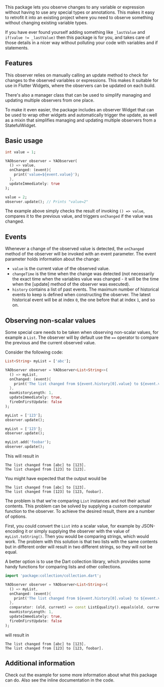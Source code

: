 This package lets you observe changes to any variable or expression without having to 
use any special types or annotations. This makes it easy to retrofit it into an existing
project where you need to observe something without changing existing variable types.

If you have ever found yourself adding something like `_lastValue` and `if(value != _lastValue)`
then this package is for you, and takes care of those details in a nicer way without 
polluting your code with variables and if statements.

## Features

This observer relies on manually calling an update method to check for changes to the 
observed variables or expressions. This makes it suitable for use in Flutter Widgets, 
where the observers can be updated on each build. 

There's also a manager class that can be used to simplify managing and updating multiple 
observers from one place.

To make it even easier, the package includes an observer Widget that can be used to wrap
other widgets and automatically trigger the update, as well as a mixin that simplifies
managing and updating multiple observers from a StatefulWidget. 

## Basic usage


```dart
int value = 1;

YAObserver observer = YAObserver(
  () => value, 
  onChanged: (event){
    print('value=${event.value}');
  },
  updateImmediately: true
);

value = 2;
observer.update(); // Prints "value=2"
```

The example above simply checks the result of invoking `() => value`, compares it to the 
previous value, and triggers `onChanged` if the value was changed. 


## Events

Whenever a change of the observed value is detected, the `onChanged` method of the observer 
will be invoked with an event parameter. The event parameter holds information about the change:

- `value` is the current value of the observed value.
- `changeTime` is the time when the change was detected (not necessarily the exact time
when the variables value was changed - it will be the time when the [update] method of
the observer was executed).
- `history` contains a list of past events. The maximum number of historical events to
keep is defined when constructing the observer. The latest historical event will be at
index `0`, the one before that at index `1`, and so on.

## Observing non-scalar values

Some special care needs to be taken when observing non-scalar values, for example a `List`. 
The observer will by default use the `==` operator to compare the previous and the current
observed value.

Consider the following code:

```dart
List<String> myList = ['abc'];

YAObserver observer = YAObserver<List<String>>(
  () => myList,
  onChanged: (event){
    print('The list changed from ${event.history[0].value} to ${event.value}.');
  },
  maxHistoryLength: 1,
  updateImmediately: true,
  fireOnFirstUpdate: false
);

myList = ['123'];
observer.update();

myList = ['123'];
observer.update();

myList.add('foobar');
observer.update();

```

This will result in 

```
The list changed from [abc] to [123].
The list changed from [123] to [123].
```

You might have expected that the output would be 

```
The list changed from [abc] to [123].
The list changed from [123] to [123, foobar].
```

The problem is that we're comparing `List` instances and not their actual contents. This problem can be 
solved by supplying a custom comparator function to the observer. To achieve the desired result, there 
are a number of options. 

First, you could convert the `List` into a scalar value, for example by JSON-encoding it or simply
supplying the observer with the value of `myList.toString()`. Then you would be comparing strings, which would work.
The problem with this solution is that two lists with the same contents but in different order will 
result in two different strings, so they will not be equal.

A better option is to use the Dart collection library, which provides some handy functions for 
comparing lists and other collections.

```dart
import 'package:collection/collection.dart';

YAObserver observer = YAObserver<List<String>>(
  () => myList,
  onChanged: (event){
    print('The list changed from ${event.history[0].value} to ${event.value}.');
  },
  comparator: (old, current) => const ListEquality().equals(old, current),
  maxHistoryLength: 1,
  updateImmediately: true,
  fireOnFirstUpdate: false
);
```

will result in 
```
The list changed from [abc] to [123].
The list changed from [123] to [123, foobar].
```

## Additional information

Check out the example for some more information about what this package can do. Also see the inline
documentation in the code.
